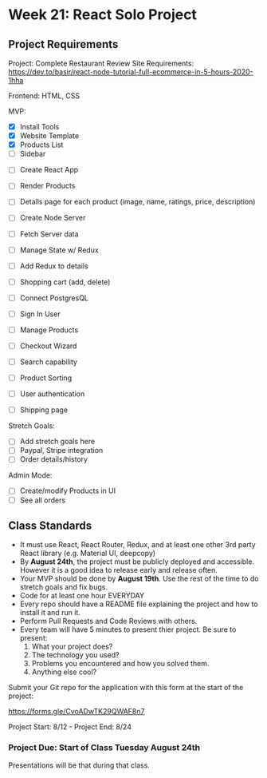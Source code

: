 # Week 21: React Solo Project

## Project Requirements

Project: Complete Restaurant Review Site
Requirements: https://dev.to/basir/react-node-tutorial-full-ecommerce-in-5-hours-2020-1hha

Frontend: HTML, CSS

MVP:
- [x] Install Tools
- [x] Website Template
- [x] Products List
- [ ] Sidebar 
<!-- Cant get the javascript right -->
- [ ] Create React App
- [ ] Render Products
- [ ] Details page for each product (image, name, ratings, price, description)
- [ ] Create Node Server
- [ ] Fetch Server data
- [ ] Manage State w/ Redux
- [ ] Add Redux to details
- [ ] Shopping cart (add, delete)
- [ ] Connect PostgresQL
- [ ] Sign In User
- [ ] Manage Products
- [ ] Checkout Wizard

- [ ] Search capability
- [ ] Product Sorting
- [ ] User authentication
- [ ] Shipping page

Stretch Goals:
- [ ] Add stretch goals here
- [ ] Paypal, Stripe integration
- [ ] Order details/history

Admin Mode:
- [ ] Create/modify Products in UI
- [ ] See all orders

## Class Standards

- It must use React, React Router, Redux, and at least one other 3rd party React library (e.g. Material UI, deepcopy)
- By <strong>August 24th</strong>, the project must be publicly deployed and accessible. However it is a good idea to release early and release often.
- Your MVP should be done by <strong>August 19th</strong>. Use the rest of the time to do stretch goals and fix bugs.
- Code for at least one hour EVERYDAY
- Every repo should have a README file explaining the project and how to install it and run it.
- Perform Pull Requests and Code Reviews with others.
- Every team will have 5 minutes to present thier project. Be sure to present:
    1. What your project does?
    2. The technology you used?
    3. Problems you encountered and how you solved them.
    4. Anything else cool?

Submit your Git repo for the application with this form at the start of the project:

https://forms.gle/CvoADwTK29QWAF8n7

Project Start: 8/12 - Project End: 8/24

### Project Due: Start of Class Tuesday August 24th

Presentations will be that during that class.
